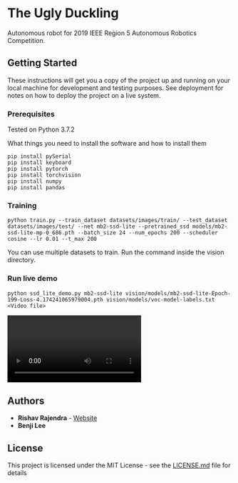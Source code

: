 # The Ugly Duckling

Autonomous robot for 2019 IEEE Region 5 Autonomous Robotics Competition.

## Getting Started

These instructions will get you a copy of the project up and running on your local machine for development and testing purposes. See deployment for notes on how to deploy the project on a live system.

### Prerequisites

Tested on Python 3.7.2

What things you need to install the software and how to install them

```
pip install pySerial
pip install keyboard
pip install pytorch
pip install torchvision
pip install numpy
pip install pandas
```

### Training
```
python train.py --train_dataset datasets/images/train/ --test_dataset datasets/images/test/ --net mb2-ssd-lite --pretrained_ssd models/mb2-ssd-lite-mp-0_686.pth --batch_size 24 --num_epochs 200 --scheduler cosine --lr 0.01 --t_max 200
```
You can use multiple datasets to train. Run the command inside the vision directory.

### Run live demo
```
python ssd_lite_demo.py mb2-ssd-lite vision/models/mb2-ssd-lite-Epoch-199-Loss-4.174241065979004.pth vision/models/voc-model-labels.txt <Video file> 
```
<Video file>: Enter relative path to video file you want to process.
  
## Authors

* **Rishav Rajendra** - [Website](https://rishavrajendra.github.io)
* **Benji Lee**

## License

This project is licensed under the MIT License - see the [LICENSE.md](LICENSE.md) file for details
